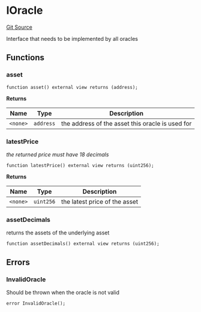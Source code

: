 # IOracle
[Git Source](https://github.com/cryptexfinance/tcapv2.0/blob/34a621b9d7f953a62f8f826356dda361dde059e4/src/interface/IOracle.sol)

Interface that needs to be implemented by all oracles


## Functions
### asset


```solidity
function asset() external view returns (address);
```
**Returns**

|Name|Type|Description|
|----|----|-----------|
|`<none>`|`address`|the address of the asset this oracle is used for|


### latestPrice

*the returned price must have 18 decimals*


```solidity
function latestPrice() external view returns (uint256);
```
**Returns**

|Name|Type|Description|
|----|----|-----------|
|`<none>`|`uint256`|the latest price of the asset|


### assetDecimals

returns the assets of the underlying asset


```solidity
function assetDecimals() external view returns (uint256);
```

## Errors
### InvalidOracle
Should be thrown when the oracle is not valid


```solidity
error InvalidOracle();
```

